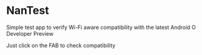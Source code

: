 # NanTest
Simple test app to verify Wi-Fi aware compatibility with the latest Android O Developer Preview


Just click on the FAB to check compatibility
